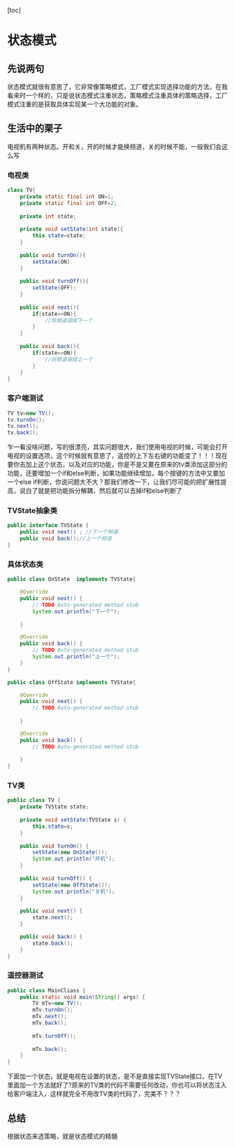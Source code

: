 [toc]
# 状态模式
## 先说两句
状态模式就很有意思了，它非常像策略模式，工厂模式实现选择功能的方法，在我看来时一个样的，只是说状态模式注重状态，策略模式注重具体的策略选择，工厂模式注重的是获取具体实现某一个大功能的对象。
## 生活中的栗子
电视机有两种状态。开和关，开的时候才能换频道，关的时候不能，一般我们会这么写
### 电视类
~~~java
class TV{
    private static final int ON=1;
    private static final int OFF=2;
    
    private int state;
    
    private void setState(int state){
        this.state=state;
    }
    
    public void turnOn(){
        setState(ON)
    } 
    
    public void turnOff(){
        setState(OFF);
    }
    
    public void next(){
        if(state==ON){
            //将频道调成下一个
        }
    }
    
    public void back(){
        if(state==ON){
            //将频道调成上一个
        }
    }
}
~~~

### 客户端测试
~~~java
TV tv=new TV();
tv.turnOn();
tv.next();
tv.back();
~~~

乍一看没啥问题，写的很漂亮，其实问题很大，我们使用电视的时候，可能会打开电视的设置选项，这个时候就有意思了，遥控的上下左右键的功能变了！！！现在要你去加上这个状态，以及对应的功能，你是不是又要在原来的tv类添加这部分的功能，还要增加一个if和else判断，如果功能继续增加，每个按键的方法中又要加一个else if判断，你说问题大不大？那我们修改一下，让我们尽可能的把扩展性提高，说白了就是把功能拆分解耦，然后就可以去掉if和else判断了

### TVState抽象类
~~~java
public interface TVState {
	public void next() ; //下一个频道
	public void back();//上一个频道
}
~~~

### 具体状态类
~~~java
public class OnState  implements TVState{

	@Override
	public void next() {
		// TODO Auto-generated method stub
		System.out.println("下一个");
		
	}

	@Override
	public void back() {
		// TODO Auto-generated method stub
		System.out.println("上一个");
	}
}

public class OffState implements TVState{

	@Override
	public void next() {
		// TODO Auto-generated method stub
		
	}

	@Override
	public void back() {
		// TODO Auto-generated method stub
		
	}
}
~~~

### TV类
~~~java
public class TV {
	private TVState state;
	
	private void setState(TVState s) {
		this.state=s;
	}
	
	public void turnOn() {
		setState(new OnState());
		System.out.println("开机");
	}
	
	public void turnOff() {
		setState(new OffState());
		System.out.println("关机");
	}
	
	public void next() {
		state.next();
	}

	public void back() {
		state.back();
	}
}
~~~

### 遥控器测试
~~~java
public class MainCliass {
	public static void main(String[] args) {
		TV mTv=new TV();
		mTv.turnOn();
		mTv.next();
		mTv.back();
		
		mTv.turnOff();
		
		mTv.back();
	}
}
~~~

下面加一个状态，就是电视在设置的状态，是不是直接实现TVState接口，在TV里面加一个方法就好了?原来的TV类的代码不需要任何改动，你也可以将状态注入给客户端注入，这样就完全不用改TV类的代码了，完美不？？？

## 总结
根据状态来选策略，就是状态模式的精髓